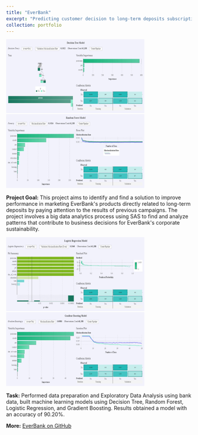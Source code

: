 ```yaml
---
title: "EverBank"
excerpt: "Predicting customer decision to long-term deposits subscription based on bank data using machine learning created in SAS.<br><br><img src='/images/pf4.jpg' style='width:350px; height: 200px'> <img src='/images/pf4.1.jpg' style='width:350px; height: 200px'>"
collection: portfolio
---
```

 
<img src='/images/pf4.2.jpg' style= 'width:375px; height:200px'> <img src='/images/pf4.3.jpg' style= 'width:375px; height:200px'>

**Project Goal:** This project aims to identify and find a solution to improve performance in marketing EverBank's products directly related to long-term deposits by paying attention to the results of previous campaigns. The project involves a big data analytics process using SAS to find and analyze patterns that contribute to business decisions for EverBank's corporate sustainability. 

<img src='/images/pf4.4.jpg' style= 'width:375px; height:200px'> <img src='/images/pf4.5.jpg' style= 'width:375px; height:200px'>

**Task:** Performed data preparation and Exploratory Data Analysis using bank data, built machine learning models using Decision Tree, Random Forest, Logistic Regression, and Gradient Boosting. Results obtained a model with an accuracy of 90.20%.

**More:** [EverBank on GitHub](https://github.com/antonettekelly/EverBank)
